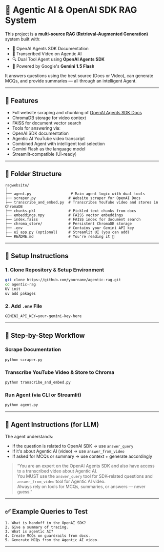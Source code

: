 # 🤖 Agentic AI & OpenAI SDK RAG System

This project is a **multi-source RAG (Retrieval-Augmented Generation)** system built with:
- 📄 OpenAI Agents SDK Documentation
- 🎥 Transcribed Video on Agentic AI
- 🔍 Dual Tool Agent using **OpenAI Agents SDK**
- 🧠 Powered by Google's **Gemini 1.5 Flash**

It answers questions using the best source (Docs or Video), can generate MCQs, and provide summaries — all through an intelligent Agent.

---

## 🚀 Features

-  Full website scraping and chunking of [OpenAI Agents SDK Docs](https://openai.github.io/openai-agents-python/)
-  ChromaDB storage for video context
-  FAISS for document vector search
-  Tools for answering via:
  - OpenAI SDK documentation
  - Agentic AI YouTube video transcript
-  Combined Agent with intelligent tool selection
-  Gemini Flash as the language model
-  Streamlit-compatible (UI-ready)

---

## 📁 Folder Structure

```
ragwebsite/
│
├── agent.py                  # Main agent logic with dual tools
├── scraper.py               # Website scraper for OpenAI Docs
├── transcribe_and_embed.py  # Transcribes YouTube video and stores in ChromaDB
├── chunks.pkl               # Pickled text chunks from docs
├── embeddings.npy           # FAISS vector embeddings
├── index.faiss              # FAISS index for document search
├── chroma_store/            # Persistent ChromaDB storage
├── .env                     # Contains your Gemini API key
├── ui_app.py (optional)     # Streamlit UI (you can add)
└── README.md                # You're reading it 🙂
```

---

## 🔧 Setup Instructions

### 1. Clone Repository & Setup Environment

```bash
git clone https://github.com/yourname/agentic-rag.git
cd agentic-rag
UV init
uv add pakages
```

### 2. Add `.env` File

```
GEMINI_API_KEY=your-gemini-key-here
```

---

## 🧠 Step-by-Step Workflow

###  Scrape Documentation

```bash
python scraper.py
```

###  Transcribe YouTube Video & Store to Chroma

```bash
python transcribe_and_embed.py
```

###  Run Agent (via CLI or Streamlit)

```bash
python agent.py
```

---

## 🧠 Agent Instructions (for LLM)

The agent understands:
- If the question is related to OpenAI SDK → use `answer_query`
- If it's about Agentic AI (video) → use `answer_from_video`
- If asked for MCQs or summary → use context + generate accordingly

> “You are an expert on the OpenAI Agents SDK and also have access to a transcribed video about Agentic AI.  
You MUST use the `answer_query` tool for SDK-related questions and `answer_from_video` tool for Agentic AI video.  
Always rely on tools for MCQs, summaries, or answers — never guess.”

---

## ✅ Example Queries to Test

```text
1. What is handoff in the OpenAI SDK?
2. Give a summary of tracing.
3. What is agentic AI?
4. Create MCQs on guardrails from docs.
5. Generate MCQs from the Agentic AI video.
```

---

